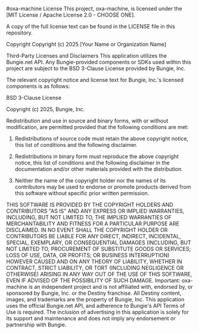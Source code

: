 #oxa-machine
License
This project, oxa-machine, is licensed under the [MIT License / Apache License 2.0 - CHOOSE ONE].

A copy of the full license text can be found in the LICENSE file in this repository.

Copyright
Copyright (c) 2025 [Your Name or Organization Name]

Third-Party Licenses and Disclaimers
This application utilizes the Bungie.net API. Any Bungie-provided components or SDKs used within this project are subject to the BSD 3-Clause License provided by Bungie, Inc.

The relevant copyright notice and license text for Bungie, Inc.'s licensed components is as follows:

BSD 3-Clause License

Copyright (c) 2025, Bungie, Inc.

Redistribution and use in source and binary forms, with or without
modification, are permitted provided that the following conditions are met:

1. Redistributions of source code must retain the above copyright notice, this
   list of conditions and the following disclaimer.

2. Redistributions in binary form must reproduce the above copyright notice,
   this list of conditions and the following disclaimer in the documentation
   and/or other materials provided with the distribution.

3. Neither the name of the copyright holder nor the names of its
   contributors may be used to endorse or promote products derived from
   this software without specific prior written permission.

THIS SOFTWARE IS PROVIDED BY THE COPYRIGHT HOLDERS AND CONTRIBUTORS "AS IS"
AND ANY EXPRESS OR IMPLIED WARRANTIES, INCLUDING, BUT NOT LIMITED TO, THE
IMPLIED WARRANTIES OF MERCHANTABILITY AND FITNESS FOR A PARTICULAR PURPOSE ARE
DISCLAIMED. IN NO EVENT SHALL THE COPYRIGHT HOLDER OR CONTRIBUTORS BE LIABLE
FOR ANY DIRECT, INDIRECT, INCIDENTAL, SPECIAL, EXEMPLARY, OR CONSEQUENTIAL
DAMAGES (INCLUDING, BUT NOT LIMITED TO, PROCUREMENT OF SUBSTITUTE GOODS OR
SERVICES; LOSS OF USE, DATA, OR PROFITS; OR BUSINESS INTERRUPTION) HOWEVER
CAUSED AND ON ANY THEORY OF LIABILITY, WHETHER IN CONTRACT, STRICT LIABILITY,
OR TORT (INCLUDING NEGLIGENCE OR OTHERWISE) ARISING IN ANY WAY OUT OF THE USE
OF THIS SOFTWARE, EVEN IF ADVISED OF THE POSSIBILITY OF SUCH DAMAGE.
Important: oxa-machine is an independent project and is not affiliated with, endorsed by, or sponsored by Bungie, Inc. or the Destiny franchise. All Destiny content, images, and trademarks are the property of Bungie, Inc. This application uses the official Bungie.net API, and adherence to Bungie's API Terms of Use is required. The inclusion of advertising in this application is solely for its support and maintenance and does not imply any endorsement or partnership with Bungie.
